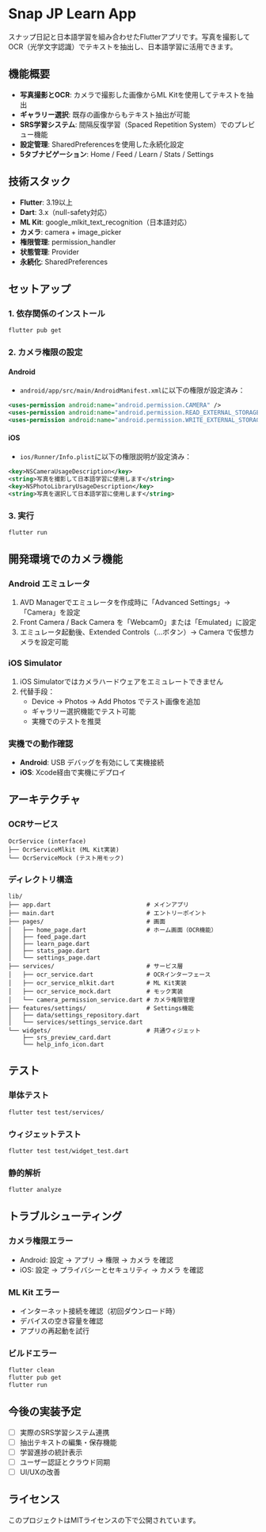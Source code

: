# Snap JP Learn App

スナップ日記と日本語学習を組み合わせたFlutterアプリです。写真を撮影してOCR（光学文字認識）でテキストを抽出し、日本語学習に活用できます。

## 機能概要

- **写真撮影とOCR**: カメラで撮影した画像からML Kitを使用してテキストを抽出
- **ギャラリー選択**: 既存の画像からもテキスト抽出が可能
- **SRS学習システム**: 間隔反復学習（Spaced Repetition System）でのプレビュー機能
- **設定管理**: SharedPreferencesを使用した永続化設定
- **5タブナビゲーション**: Home / Feed / Learn / Stats / Settings

## 技術スタック

- **Flutter**: 3.19以上
- **Dart**: 3.x（null-safety対応）
- **ML Kit**: google_mlkit_text_recognition（日本語対応）
- **カメラ**: camera + image_picker
- **権限管理**: permission_handler
- **状態管理**: Provider
- **永続化**: SharedPreferences

## セットアップ

### 1. 依存関係のインストール

```bash
flutter pub get
```

### 2. カメラ権限の設定

#### Android
- `android/app/src/main/AndroidManifest.xml`に以下の権限が設定済み：
```xml
<uses-permission android:name="android.permission.CAMERA" />
<uses-permission android:name="android.permission.READ_EXTERNAL_STORAGE" />
<uses-permission android:name="android.permission.WRITE_EXTERNAL_STORAGE" />
```

#### iOS
- `ios/Runner/Info.plist`に以下の権限説明が設定済み：
```xml
<key>NSCameraUsageDescription</key>
<string>写真を撮影して日本語学習に使用します</string>
<key>NSPhotoLibraryUsageDescription</key>
<string>写真を選択して日本語学習に使用します</string>
```

### 3. 実行

```bash
flutter run
```

## 開発環境でのカメラ機能

### Android エミュレータ
1. AVD Managerでエミュレータを作成時に「Advanced Settings」→「Camera」を設定
2. Front Camera / Back Camera を「Webcam0」または「Emulated」に設定
3. エミュレータ起動後、Extended Controls（...ボタン）→ Camera で仮想カメラを設定可能

### iOS Simulator
1. iOS Simulatorではカメラハードウェアをエミュレートできません
2. 代替手段：
   - Device → Photos → Add Photos でテスト画像を追加
   - ギャラリー選択機能でテスト可能
   - 実機でのテストを推奨

### 実機での動作確認
- **Android**: USB デバッグを有効にして実機接続
- **iOS**: Xcode経由で実機にデプロイ

## アーキテクチャ

### OCRサービス
```
OcrService (interface)
├── OcrServiceMlkit (ML Kit実装)
└── OcrServiceMock (テスト用モック)
```

### ディレクトリ構造
```
lib/
├── app.dart                           # メインアプリ
├── main.dart                          # エントリーポイント
├── pages/                             # 画面
│   ├── home_page.dart                 # ホーム画面（OCR機能）
│   ├── feed_page.dart
│   ├── learn_page.dart
│   ├── stats_page.dart
│   └── settings_page.dart
├── services/                          # サービス層
│   ├── ocr_service.dart               # OCRインターフェース
│   ├── ocr_service_mlkit.dart         # ML Kit実装
│   ├── ocr_service_mock.dart          # モック実装
│   └── camera_permission_service.dart # カメラ権限管理
├── features/settings/                 # Settings機能
│   ├── data/settings_repository.dart
│   └── services/settings_service.dart
└── widgets/                           # 共通ウィジェット
    ├── srs_preview_card.dart
    └── help_info_icon.dart
```

## テスト

### 単体テスト
```bash
flutter test test/services/
```

### ウィジェットテスト
```bash
flutter test test/widget_test.dart
```

### 静的解析
```bash
flutter analyze
```

## トラブルシューティング

### カメラ権限エラー
- Android: 設定 → アプリ → 権限 → カメラ を確認
- iOS: 設定 → プライバシーとセキュリティ → カメラ を確認

### ML Kit エラー
- インターネット接続を確認（初回ダウンロード時）
- デバイスの空き容量を確認
- アプリの再起動を試行

### ビルドエラー
```bash
flutter clean
flutter pub get
flutter run
```

## 今後の実装予定

- [ ] 実際のSRS学習システム連携
- [ ] 抽出テキストの編集・保存機能
- [ ] 学習進捗の統計表示
- [ ] ユーザー認証とクラウド同期
- [ ] UI/UXの改善

## ライセンス

このプロジェクトはMITライセンスの下で公開されています。
